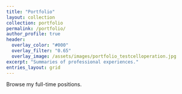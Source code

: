 ```yaml
---
title: "Portfolio"
layout: collection
collection: portfolio
permalink: /portfolio/
author_profile: true
header:
  overlay_color: "#000"
  overlay_filter: "0.65"
  overlay_image: /assets/images/portfolio_testcelloperation.jpg
excerpt: "Summaries of professional experiences."
entries_layout: grid
---
```


Browse my full-time positions.

